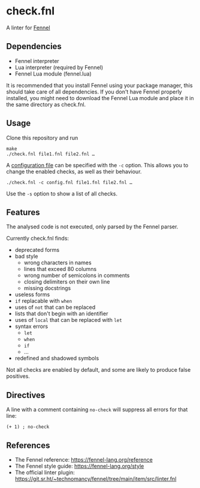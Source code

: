 # check.fnl
A linter for [Fennel](https://fennel-lang.org)

## Dependencies
- Fennel interpreter
- Lua interpreter (required by Fennel)
- Fennel Lua module (fennel.lua)

It is recommended that you install Fennel using your package manager, this should take care of all dependencies. If you don't have Fennel properly installed, you might need to download the Fennel Lua module and place it in the same directory as check.fnl.

## Usage
Clone this repository and run
```
make
./check.fnl file1.fnl file2.fnl …
```

A [configuration file](configuration.md) can be specified with the ``-c`` option. This allows you to change the enabled checks, as well as their behaviour.
```
./check.fnl -c config.fnl file1.fnl file2.fnl …
```

Use the ``-s`` option to show a list of all checks.

## Features
The analysed code is not executed, only parsed by the Fennel parser.

Currently check.fnl finds:
- deprecated forms
- bad style
  - wrong characters in names
  - lines that exceed 80 columns
  - wrong number of semicolons in comments
  - closing delimiters on their own line
  - missing docstrings
- useless forms
- ``if`` replacable with ``when``
- uses of ``not`` that can be replaced
- lists that don't begin with an identifier
- uses of ``local`` that can be replaced with ``let``
- syntax errors
  - ``let``
  - ``when``
  - ``if``
  - …
- redefined and shadowed symbols

Not all checks are enabled by default, and some are likely to produce false positives.

## Directives
A line with a comment containing ``no-check`` will suppress all errors for that line:
```
(+ 1) ; no-check
```

## References
- The Fennel reference: https://fennel-lang.org/reference
- The Fennel style guide: https://fennel-lang.org/style
- The official linter plugin: https://git.sr.ht/~technomancy/fennel/tree/main/item/src/linter.fnl
